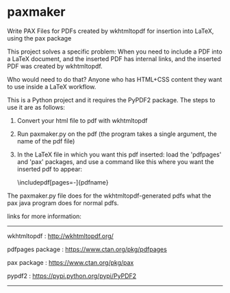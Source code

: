 # paxmaker
Write PAX Files for PDFs created by wkhtmltopdf for insertion into LaTeX, using the pax package

This project solves a specific problem: When you need to include a PDF into a LaTeX document,
and the inserted PDF has internal links, and the inserted PDF was created by wkhtmltopdf.

Who would need to do that? Anyone who has HTML+CSS content they want to use inside a LaTeX workflow.

This is a Python project and it requires the PyPDF2 package. 
The steps to use it are as follows:

1. Convert your html file to pdf with wkhtmltopdf
2. Run paxmaker.py on the pdf (the program takes a single argument, the name of the pdf file)
3. In the LaTeX file in which you want this pdf inserted: load the 'pdfpages' and 'pax' packages,
and use a command like this where you want the inserted pdf to appear:

    \includepdf[pages=-]{pdfname}
    

The paxmaker.py file does for the wkhtmltopdf-generated pdfs 
what the pax java program does for normal pdfs.

links for more information:

----------------   ------------------------------------
wkhtmltopdf      : http://wkhtmltopdf.org/

pdfpages package : https://www.ctan.org/pkg/pdfpages

pax package      : https://www.ctan.org/pkg/pax

pypdf2           : https://pypi.python.org/pypi/PyPDF2

----------------   ------------------------------------

